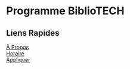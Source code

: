 # Programme BiblioTECH

## Liens Rapides
[À Propos](https://claraturp.github.io/Programme-BiblioTECH/propos.html)<br>
[Horaire](https://claraturp.github.io/Programme-BiblioTECH/horaire.html)<br>
[Appliquer](https://claraturp.github.io/Programme-BiblioTECH/application.html)<br>

